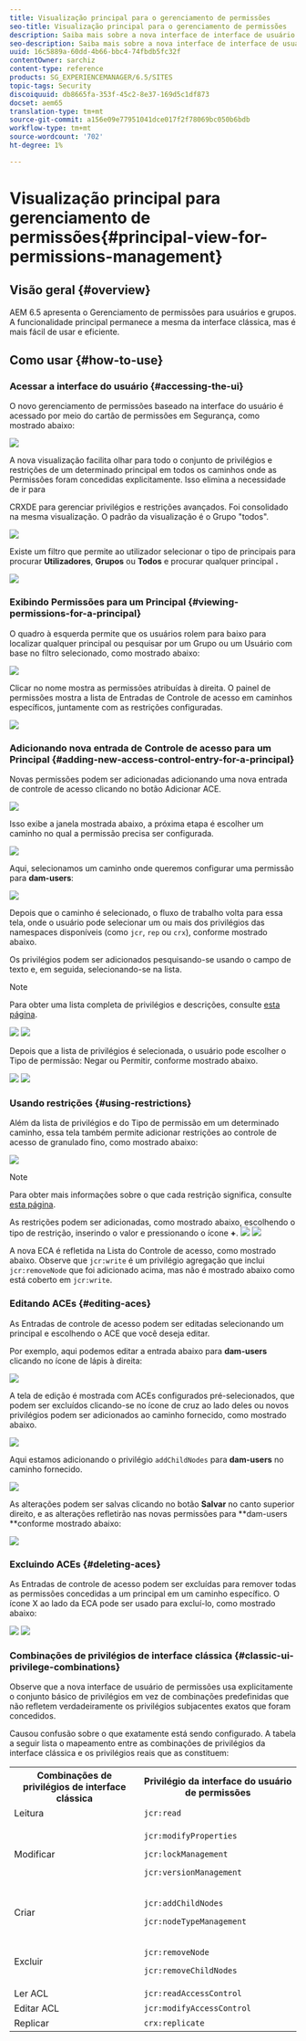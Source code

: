 ```yaml
---
title: Visualização principal para o gerenciamento de permissões
seo-title: Visualização principal para o gerenciamento de permissões
description: Saiba mais sobre a nova interface de interface de usuário para toque que facilita o gerenciamento de permissões.
seo-description: Saiba mais sobre a nova interface de interface de usuário para toque que facilita o gerenciamento de permissões.
uuid: 16c5889a-60dd-4b66-bbc4-74fbdb5fc32f
contentOwner: sarchiz
content-type: reference
products: SG_EXPERIENCEMANAGER/6.5/SITES
topic-tags: Security
discoiquuid: db8665fa-353f-45c2-8e37-169d5c1df873
docset: aem65
translation-type: tm+mt
source-git-commit: a156e09e77951041dce017f2f78069bc050b6bdb
workflow-type: tm+mt
source-wordcount: '702'
ht-degree: 1%

---
```



# Visualização principal para gerenciamento de permissões{#principal-view-for-permissions-management}

## Visão geral {#overview}

AEM 6.5 apresenta o Gerenciamento de permissões para usuários e grupos. A funcionalidade principal permanece a mesma da interface clássica, mas é mais fácil de usar e eficiente.

## Como usar {#how-to-use}

### Acessar a interface do usuário {#accessing-the-ui}

O novo gerenciamento de permissões baseado na interface do usuário é acessado por meio do cartão de permissões em Segurança, como mostrado abaixo:

![](assets/screen_shot_2019-03-17at63333pm.png)

A nova visualização facilita olhar para todo o conjunto de privilégios e restrições de um determinado principal em todos os caminhos onde as Permissões foram concedidas explicitamente. Isso elimina a necessidade de ir para

CRXDE para gerenciar privilégios e restrições avançados. Foi consolidado na mesma visualização. O padrão da visualização é o Grupo &quot;todos&quot;.

![](assets/unu-1.png)

Existe um filtro que permite ao utilizador selecionar o tipo de principais para procurar **Utilizadores**, **Grupos** ou **Todos** e procurar qualquer principal **.**

![](assets/image2019-3-20_23-52-51.png)

### Exibindo Permissões para um Principal {#viewing-permissions-for-a-principal}

O quadro à esquerda permite que os usuários rolem para baixo para localizar qualquer principal ou pesquisar por um Grupo ou um Usuário com base no filtro selecionado, como mostrado abaixo:

![](assets/doi-1.png)

Clicar no nome mostra as permissões atribuídas à direita. O painel de permissões mostra a lista de Entradas de Controle de acesso em caminhos específicos, juntamente com as restrições configuradas.

![](assets/trei-1.png)

### Adicionando nova entrada de Controle de acesso para um Principal {#adding-new-access-control-entry-for-a-principal}

Novas permissões podem ser adicionadas adicionando uma nova entrada de controle de acesso clicando no botão Adicionar ACE.

![](assets/patru.png)

Isso exibe a janela mostrada abaixo, a próxima etapa é escolher um caminho no qual a permissão precisa ser configurada.

![](assets/cinci-1.png)

Aqui, selecionamos um caminho onde queremos configurar uma permissão para **dam-users**:

![](assets/sase-1.png)

Depois que o caminho é selecionado, o fluxo de trabalho volta para essa tela, onde o usuário pode selecionar um ou mais dos privilégios das namespaces disponíveis (como `jcr`, `rep` ou `crx`), conforme mostrado abaixo.

Os privilégios podem ser adicionados pesquisando-se usando o campo de texto e, em seguida, selecionando-se na lista.

>[!NOTE]
>
>Para obter uma lista completa de privilégios e descrições, consulte [esta página](/help/sites-administering/user-group-ac-admin.md#access-right-management).

![](assets/image2019-3-21_0-5-47.png) ![](assets/image2019-3-21_0-6-53.png)

Depois que a lista de privilégios é selecionada, o usuário pode escolher o Tipo de permissão: Negar ou Permitir, conforme mostrado abaixo.

![](assets/screen_shot_2019-03-17at63938pm.png) ![](assets/screen_shot_2019-03-17at63947pm.png)

### Usando restrições {#using-restrictions}

Além da lista de privilégios e do Tipo de permissão em um determinado caminho, essa tela também permite adicionar restrições ao controle de acesso de granulado fino, como mostrado abaixo:

![](assets/image2019-3-21_1-4-14.png)

>[!NOTE]
>
>Para obter mais informações sobre o que cada restrição significa, consulte [esta página](/help/sites-administering/user-group-ac-admin.md#restrictions).

As restrições podem ser adicionadas, como mostrado abaixo, escolhendo o tipo de restrição, inserindo o valor e pressionando o ícone **+**. ![](assets/sapte-1.png) ![](assets/opt-1.png)

A nova ECA é refletida na Lista do Controle de acesso, como mostrado abaixo. Observe que `jcr:write` é um privilégio agregação que inclui `jcr:removeNode` que foi adicionado acima, mas não é mostrado abaixo como está coberto em `jcr:write`.

### Editando ACEs {#editing-aces}

As Entradas de controle de acesso podem ser editadas selecionando um principal e escolhendo o ACE que você deseja editar.

Por exemplo, aqui podemos editar a entrada abaixo para **dam-users** clicando no ícone de lápis à direita:

![](assets/image2019-3-21_0-35-39.png)

A tela de edição é mostrada com ACEs configurados pré-selecionados, que podem ser excluídos clicando-se no ícone de cruz ao lado deles ou novos privilégios podem ser adicionados ao caminho fornecido, como mostrado abaixo.

![](assets/noua-1.png)

Aqui estamos adicionando o privilégio `addChildNodes` para **dam-users** no caminho fornecido.

![](assets/image2019-3-21_0-45-35.png)

As alterações podem ser salvas clicando no botão **Salvar** no canto superior direito, e as alterações refletirão nas novas permissões para **dam-users **conforme mostrado abaixo:

![](assets/zece-1.png)

### Excluindo ACEs {#deleting-aces}

As Entradas de controle de acesso podem ser excluídas para remover todas as permissões concedidas a um principal em um caminho específico. O ícone X ao lado da ECA pode ser usado para excluí-lo, como mostrado abaixo:

![](assets/image2019-3-21_0-53-19.png) ![](assets/unspe.png)

### Combinações de privilégios de interface clássica {#classic-ui-privilege-combinations}

Observe que a nova interface de usuário de permissões usa explicitamente o conjunto básico de privilégios em vez de combinações predefinidas que não refletem verdadeiramente os privilégios subjacentes exatos que foram concedidos.

Causou confusão sobre o que exatamente está sendo configurado. A tabela a seguir lista o mapeamento entre as combinações de privilégios da interface clássica e os privilégios reais que as constituem:

<table>
 <tbody>
  <tr>
   <th>Combinações de privilégios de interface clássica</th>
   <th>Privilégio da interface do usuário de permissões</th>
  </tr>
  <tr>
   <td>Leitura</td>
   <td><code>jcr:read</code></td>
  </tr>
  <tr>
   <td>Modificar</td>
   <td><p><code>jcr:modifyProperties</code></p> <p><code>jcr:lockManagement</code></p> <p><code>jcr:versionManagement</code></p> </td>
  </tr>
  <tr>
   <td>Criar</td>
   <td><p><code>jcr:addChildNodes</code></p> <p><code>jcr:nodeTypeManagement</code></p> </td>
  </tr>
  <tr>
   <td>Excluir</td>
   <td><p><code>jcr:removeNode</code></p> <p><code>jcr:removeChildNodes</code></p> </td>
  </tr>
  <tr>
   <td>Ler ACL</td>
   <td><code>jcr:readAccessControl</code></td>
  </tr>
  <tr>
   <td>Editar ACL</td>
   <td><code>jcr:modifyAccessControl</code></td>
  </tr>
  <tr>
   <td>Replicar</td>
   <td><code>crx:replicate</code></td>
  </tr>
 </tbody>
</table>

